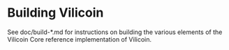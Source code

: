 Building Vilicoin
================

See doc/build-*.md for instructions on building the various
elements of the Vilicoin Core reference implementation of Vilicoin.
